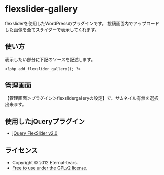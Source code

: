 flexslider-gallery
==================

flexsliderを使用したWordPressのプラグインです。
投稿画面内でアップロードした画像を全てスライダーで表示してくれます。

使い方
------
表示したい部分に下記のソースを記述します。

    <?php add_flexslider_gallery(); ?>

管理画面
------

【管理画面＞プラグイン＞flexslidergalleryの設定】で、サムネイル有無を選択出来ます。

使用したjQueryプラグイン
------

+ <a href="http://www.woothemes.com/flexslider/" target="_blank">jQuery FlexSlider v2.0</a>

ライセンス
------

+ Copyright &copy; 2012 Eternal-tears.
+ <a href="http://www.gnu.org/licenses/gpl-2.0.html" target="_blank">Free to use under the GPLv2 license.</a>
